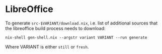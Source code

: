 LibreOffice
===========

To generate `src-$VARIANT/download.nix`, i.e. list of additional sources that
the libreoffice build process needs to download:

    nix-shell gen-shell.nix --argstr variant VARIANT --run generate

Where VARIANT is either `still` or `fresh`.
